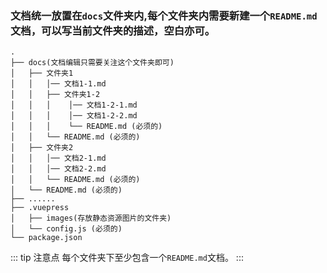 ### 文档统一放置在`docs`文件夹内,每个文件夹内需要新建一个`README.md`文档，可以写当前文件夹的描述，空白亦可。

```
.
├── docs(文档编辑只需要关注这个文件夹即可)
│   ├── 文件夹1
│   │   │── 文档1-1.md
│   │   ├── 文件夹1-2
│   │   │    │── 文档1-2-1.md
│   │   │    │── 文档1-2-2.md
│   │   │    └── README.md (必须的)
│   │   └── README.md (必须的)
│   ├── 文件夹2
│   │   │── 文档2-1.md
│   │   │── 文档2-2.md
│   │   └── README.md (必须的)
│   └── README.md (必须的)
├── ......
├── .vuepress
│   ├── images(存放静态资源图片的文件夹)
│   └── config.js (必须的)
└── package.json
```

::: tip 注意点
每个文件夹下至少包含一个`README.md`文档。
:::